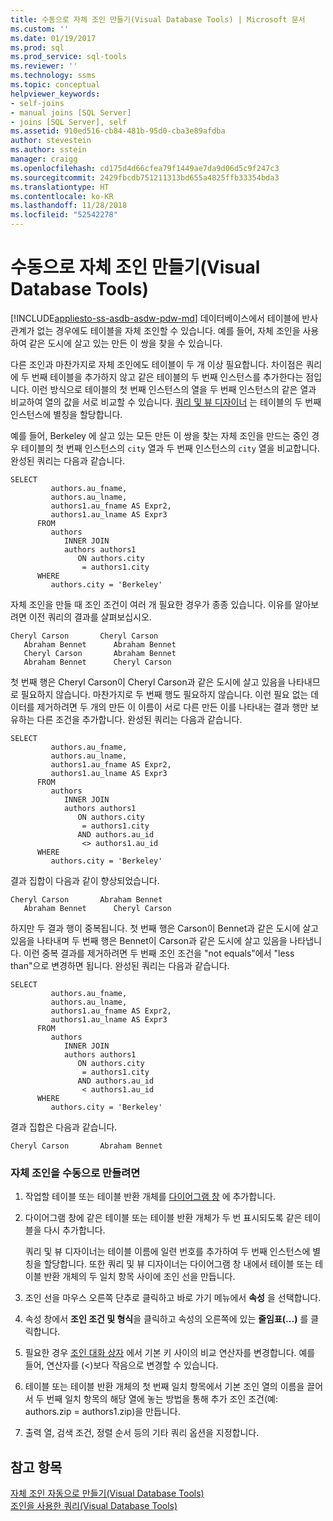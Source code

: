 ```yaml
---
title: 수동으로 자체 조인 만들기(Visual Database Tools) | Microsoft 문서
ms.custom: ''
ms.date: 01/19/2017
ms.prod: sql
ms.prod_service: sql-tools
ms.reviewer: ''
ms.technology: ssms
ms.topic: conceptual
helpviewer_keywords:
- self-joins
- manual joins [SQL Server]
- joins [SQL Server], self
ms.assetid: 910ed516-cb84-481b-95d0-cba3e89afdba
author: stevestein
ms.author: sstein
manager: craigg
ms.openlocfilehash: cd175d4d66cfea79f1449ae7da9d06d5c9f247c3
ms.sourcegitcommit: 2429fbcdb751211313bd655a4825ffb33354bda3
ms.translationtype: HT
ms.contentlocale: ko-KR
ms.lasthandoff: 11/28/2018
ms.locfileid: "52542278"
---
```

# <a name="create-self-joins-manually-visual-database-tools"></a>수동으로 자체 조인 만들기(Visual Database Tools)
[!INCLUDE[appliesto-ss-asdb-asdw-pdw-md](../../includes/appliesto-ss-asdb-asdw-pdw-md.md)]
데이터베이스에서 테이블에 반사 관계가 없는 경우에도 테이블을 자체 조인할 수 있습니다. 예를 들어, 자체 조인을 사용하여 같은 도시에 살고 있는 만든 이 쌍을 찾을 수 있습니다.  
  
다른 조인과 마찬가지로 자체 조인에도 테이블이 두 개 이상 필요합니다. 차이점은 쿼리에 두 번째 테이블을 추가하지 않고 같은 테이블의 두 번째 인스턴스를 추가한다는 점입니다. 이런 방식으로 테이블의 첫 번째 인스턴스의 열을 두 번째 인스턴스의 같은 열과 비교하여 열의 값을 서로 비교할 수 있습니다. [쿼리 및 뷰 디자이너](../../ssms/visual-db-tools/query-and-view-designer-tools-visual-database-tools.md) 는 테이블의 두 번째 인스턴스에 별칭을 할당합니다.  
  
예를 들어, Berkeley 에 살고 있는 모든 만든 이 쌍을 찾는 자체 조인을 만드는 중인 경우 테이블의 첫 번째 인스턴스의 `city` 열과 두 번째 인스턴스의 `city` 열을 비교합니다. 완성된 쿼리는 다음과 같습니다.  
  
```  
SELECT   
         authors.au_fname,   
         authors.au_lname,   
         authors1.au_fname AS Expr2,   
         authors1.au_lname AS Expr3  
      FROM   
         authors   
            INNER JOIN  
            authors authors1   
               ON authors.city   
                = authors1.city  
      WHERE  
         authors.city = 'Berkeley'  
```  
  
자체 조인을 만들 때 조인 조건이 여러 개 필요한 경우가 종종 있습니다. 이유를 알아보려면 이전 쿼리의 결과를 살펴보십시오.  
  
```  
Cheryl Carson       Cheryl Carson  
   Abraham Bennet      Abraham Bennet  
   Cheryl Carson       Abraham Bennet  
   Abraham Bennet      Cheryl Carson  
```  
  
첫 번째 행은 Cheryl Carson이 Cheryl Carson과 같은 도시에 살고 있음을 나타내므로 필요하지 않습니다. 마찬가지로 두 번째 행도 필요하지 않습니다. 이런 필요 없는 데이터를 제거하려면 두 개의 만든 이 이름이 서로 다른 만든 이를 나타내는 결과 행만 보유하는 다른 조건을 추가합니다. 완성된 쿼리는 다음과 같습니다.  
  
```  
SELECT   
         authors.au_fname,   
         authors.au_lname,   
         authors1.au_fname AS Expr2,   
         authors1.au_lname AS Expr3  
      FROM   
         authors   
            INNER JOIN  
            authors authors1   
               ON authors.city   
                = authors1.city  
               AND authors.au_id  
                <> authors1.au_id  
      WHERE  
         authors.city = 'Berkeley'  
```  
  
결과 집합이 다음과 같이 향상되었습니다.  
  
```  
Cheryl Carson       Abraham Bennet  
   Abraham Bennet      Cheryl Carson  
```  
  
하지만 두 결과 행이 중복됩니다. 첫 번째 행은 Carson이 Bennet과 같은 도시에 살고 있음을 나타내며 두 번째 행은 Bennet이 Carson과 같은 도시에 살고 있음을 나타냅니다. 이런 중복 결과를 제거하려면 두 번째 조인 조건을 "not equals"에서 "less than"으로 변경하면 됩니다. 완성된 쿼리는 다음과 같습니다.  
  
```  
SELECT   
         authors.au_fname,   
         authors.au_lname,   
         authors1.au_fname AS Expr2,   
         authors1.au_lname AS Expr3  
      FROM   
         authors   
            INNER JOIN  
            authors authors1   
               ON authors.city   
                = authors1.city  
               AND authors.au_id  
                < authors1.au_id  
      WHERE  
         authors.city = 'Berkeley'  
```  
  
결과 집합은 다음과 같습니다.  
  
```  
Cheryl Carson       Abraham Bennet  
```  
  
### <a name="to-create-a-self-join-manually"></a>자체 조인을 수동으로 만들려면  
  
1.  작업할 테이블 또는 테이블 반환 개체를 [다이어그램 창](../../ssms/visual-db-tools/diagram-pane-visual-database-tools.md) 에 추가합니다.  
  
2.  다이어그램 창에 같은 테이블 또는 테이블 반환 개체가 두 번 표시되도록 같은 테이블을 다시 추가합니다.  
  
    쿼리 및 뷰 디자이너는 테이블 이름에 일련 번호를 추가하여 두 번째 인스턴스에 별칭을 할당합니다. 또한 쿼리 및 뷰 디자이너는 다이어그램 창 내에서 테이블 또는 테이블 반환 개체의 두 일치 항목 사이에 조인 선을 만듭니다.  
  
3.  조인 선을 마우스 오른쪽 단추로 클릭하고 바로 가기 메뉴에서 **속성** 을 선택합니다.  
  
4.  속성 창에서 **조인 조건 및 형식**을 클릭하고 속성의 오른쪽에 있는 **줄임표(...)** 를 클릭합니다.  
  
5.  필요한 경우 [조인 대화 상자](../../ssms/visual-db-tools/join-dialog-box-visual-database-tools.md) 에서 기본 키 사이의 비교 연산자를 변경합니다. 예를 들어, 연산자를 (<)보다 작음으로 변경할 수 있습니다.  
  
6.  테이블 또는 테이블 반환 개체의 첫 번째 일치 항목에서 기본 조인 열의 이름을 끌어서 두 번째 일치 항목의 해당 열에 놓는 방법을 통해 추가 조인 조건(예: authors.zip = authors1.zip)을 만듭니다.  
  
7.  출력 열, 검색 조건, 정렬 순서 등의 기타 쿼리 옵션을 지정합니다.  
  
## <a name="see-also"></a>참고 항목  
[자체 조인 자동으로 만들기&#40;Visual Database Tools&#41;](../../ssms/visual-db-tools/create-self-joins-automatically-visual-database-tools.md)  
[조인을 사용한 쿼리&#40;Visual Database Tools&#41;](../../ssms/visual-db-tools/query-with-joins-visual-database-tools.md)  
  
